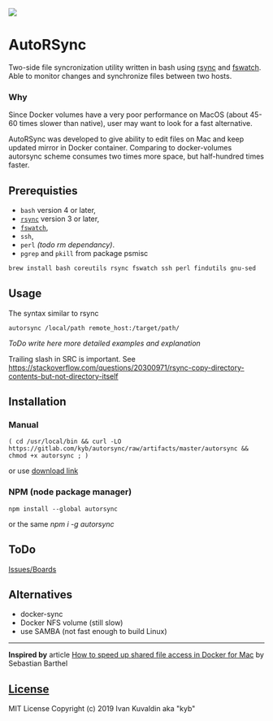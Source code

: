 [![](https://gitlab.com/kyb/autorsync/badges/master/pipeline.svg)](https://gitlab.com/kyb/autorsync/pipelines?scope=branches)

# AutoRSync
Two-side file syncronization utility written in bash using [rsync](https://rsync.samba.org/) and [fswatch](https://github.com/emcrisostomo/fswatch).
Able to monitor changes and synchronize files between two hosts.

### Why
Since Docker volumes have a very poor performance on MacOS (about 45-60 times slower than native), 
user may want to look for a fast alternative.

AutoRSync was developed to give ability to edit files on Mac and keep updated mirror in Docker container.
Comparing to docker-volumes autorsync scheme consumes two times more space, but half-hundred times faster. 

## Prerequisties
*  `bash` version 4 or later, 
*  [`rsync`](https://rsync.samba.org/) version 3 or later,
*  [`fswatch`](https://github.com/emcrisostomo/fswatch), 
*  `ssh`, 
*  `perl` *(todo rm dependancy)*.
*  `pgrep` and `pkill` from package psmisc

```sh
brew install bash coreutils rsync fswatch ssh perl findutils gnu-sed
```

## Usage
The syntax similar to rsync
```
autorsync /local/path remote_host:/target/path/
```
*ToDo write here more detailed examples and explanation*

Trailing slash in SRC is important. See https://stackoverflow.com/questions/20300971/rsync-copy-directory-contents-but-not-directory-itself

## Installation

### Manual

    ( cd /usr/local/bin && curl -LO https://gitlab.com/kyb/autorsync/raw/artifacts/master/autorsync && chmod +x autorsync ; ) 

or use [download link](https://gitlab.com/kyb/autorsync/raw/artifacts/master/autorsync)

### NPM (node package manager)

    npm install --global autorsync
    
or the same *npm i -g autorsync*

## ToDo
[Issues/Boards](https://gitlab.com/kyb/autorsync/-/boards)

## Alternatives
* docker-sync
* Docker NFS volume (still slow)
* use SAMBA (not fast enough to build Linux)

---
**Inspired by** article [How to speed up shared file access in Docker for Mac][2] by Sebastian Barthel

  [2]: https://medium.freecodecamp.org/speed-up-file-access-in-docker-for-mac-fbeee65d0ee7


## [License](LICENSE)
MIT License
Copyright (c) 2019 Ivan Kuvaldin aka "kyb"
